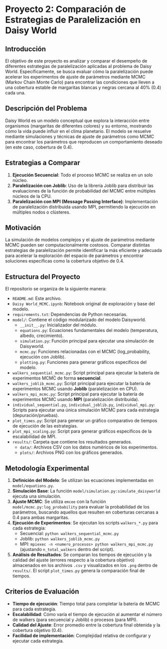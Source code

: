 # Proyecto 2: Comparación de Estrategias de Paralelización en Daisy World

## Introducción
El objetivo de este proyecto es analizar y comparar el desempeño de diferentes estrategias de paralelización aplicadas al problema de Daisy World. Específicamente, se busca evaluar cómo la paralelización puede acelerar los experimentos de ajuste de parámetros mediante MCMC (Markov Chain Monte Carlo) para encontrar las condiciones que lleven a una cobertura estable de margaritas blancas y negras cercana al 40% (0.4) cada una.

## Descripción del Problema
Daisy World es un modelo conceptual que explora la interacción entre organismos (margaritas de diferentes colores) y su entorno, mostrando cómo la vida puede influir en el clima planetario. El modelo se resuelve mediante simulaciones y técnicas de ajuste de parámetros como MCMC para encontrar los parámetros que reproducen un comportamiento deseado (en este caso, cobertura de 0.4).

## Estrategias a Comparar
1.  **Ejecución Secuencial**: Todo el proceso MCMC se realiza en un solo núcleo.
2.  **Paralelización con Joblib**: Uso de la librería Joblib para distribuir las evaluaciones de la función de probabilidad del MCMC entre múltiples núcleos de la CPU.
3.  **Paralelización con MPI (Message Passing Interface)**: Implementación de paralelización distribuida usando MPI, permitiendo la ejecución en múltiples nodos o clústeres.

## Motivación
La simulación de modelos complejos y el ajuste de parámetros mediante MCMC pueden ser computacionalmente costosos. Comparar distintas estrategias de paralelización permite identificar la más eficiente y adecuada para acelerar la exploración del espacio de parámetros y encontrar soluciones específicas como la cobertura objetivo de 0.4.

## Estructura del Proyecto

El repositorio se organiza de la siguiente manera:

-   `README.md`: Este archivo.
-   `Daisy World_MCMC.ipynb`: Notebook original de exploración y base del modelo.
-   `requirements.txt`: Dependencias de Python necesarias.
-   `model/`: Contiene el código modularizado del modelo Daisyworld.
    -   `__init__.py`: Inicializador del módulo.
    -   `equations.py`: Ecuaciones fundamentales del modelo (temperatura, albedo, crecimiento).
    -   `simulation.py`: Función principal para ejecutar una simulación de Daisyworld.
    -   `mcmc.py`: Funciones relacionadas con el MCMC (log_probability, ejecución con Joblib).
    -   `plotting.py`: Funciones para generar gráficos específicos del modelo.
-   `walkers_sequential_mcmc.py`: Script principal para ejecutar la batería de experimentos MCMC de forma **secuencial**.
-   `walkers_joblib_mcmc.py`: Script principal para ejecutar la batería de experimentos MCMC usando **Joblib** (paralelización en CPU).
-   `walkers_mpi_mcmc.py`: Script principal para ejecutar la batería de experimentos MCMC usando **MPI** (paralelización distribuida).
-   `individual_sequential.py`, `individual_joblib.py`, `individual_mpi.py`: Scripts para ejecutar una única simulación MCMC para cada estrategia (depuración/pruebas).
-   `plot_times.py`: Script para generar un gráfico comparativo de tiempos de ejecución de las estrategias.
-   `plot_mpi_scaling.py`: Script para generar gráficos específicos de la escalabilidad de MPI.
-   `results/`: Carpeta que contiene los resultados generados.
    -   `data/`: Archivos CSV con los datos numéricos de los experimentos.
    -   `plots/`: Archivos PNG con los gráficos generados.


## Metodología Experimental

1.  **Definición del Modelo**: Se utilizan las ecuaciones implementadas en `model/equations.py`.
2.  **Simulación Base**: La función `model/simulation.py:simulate_daisyworld` ejecuta una simulación.
3.  **Ajuste MCMC**: Se utiliza `emcee` con la función `model/mcmc.py:log_probability` para evaluar la probabilidad de los parámetros, buscando aquellos que resulten en coberturas cercanas a 0.4 para ambas margaritas.
4.  **Ejecución de Experimentos**: Se ejecutan los scripts `walkers_*.py` para cada estrategia:
    -   Secuencial: `python walkers_sequential_mcmc.py`
    -   Joblib: `python walkers_joblib_mcmc.py`
    -   MPI: `mpiexec -n <numero_procesos> python walkers_mpi_mcmc.py` (ajustando `n_total_walkers` dentro del script).
5.  **Análisis de Resultados**: Se comparan los tiempos de ejecución y la calidad del ajuste (errores respecto a la cobertura objetivo) almacenados en los archivos `.csv` y visualizados en los `.png` dentro de `results/`. El script `plot_times.py` genera la comparación final de tiempos.

## Criterios de Evaluación

-   **Tiempo de ejecución**: Tiempo total para completar la batería de MCMC para cada estrategia.
-   **Escalabilidad**: Cómo varía el tiempo de ejecución al aumentar el número de walkers (para secuencial y Joblib) o procesos (para MPI).
-   **Calidad del Ajuste**: Error promedio entre la cobertura final obtenida y la cobertura objetivo (0.4).
-   **Facilidad de implementación**: Complejidad relativa de configurar y ejecutar cada estrategia.
